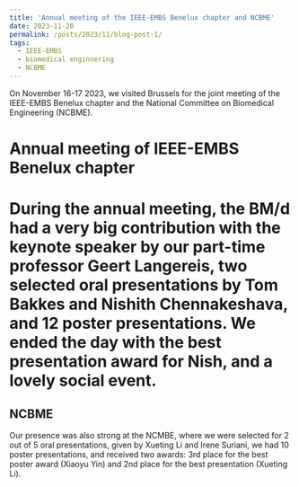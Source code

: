 ```yaml
---
title: 'Annual meeting of the IEEE-EMBS Benelux chapter and NCBME'
date: 2023-11-20
permalink: /posts/2023/11/blog-post-1/
tags:
  - IEEE-EMBS
  - biomedical enginnering
  - NCBME
---
```


On November 16-17 2023, we visited Brussels for the joint meeting of the IEEE-EMBS Benelux chapter and the National Committee on Biomedical Engineering (NCBME).

Annual meeting of IEEE-EMBS Benelux chapter
======

During the annual meeting, the BM/d had a very big contribution with the keynote speaker by our part-time professor Geert Langereis, two selected oral presentations by Tom Bakkes and Nishith Chennakeshava, and 12 poster presentations. We ended the day with the best presentation award for Nish, and a lovely social event.
======

NCBME
------
Our presence was also strong at the NCMBE, where we were selected for 2 out of 5 oral presentations, given by Xueting Li and Irene Suriani, we had 10 poster presentations, and received two awards: 3rd place for the best poster award (Xiaoyu Yin) and 2nd place for the best presentation (Xueting Li).
